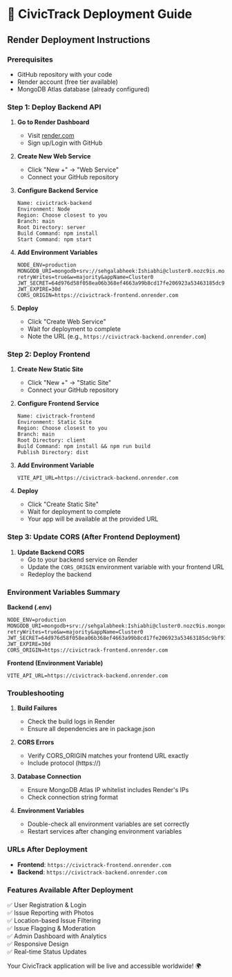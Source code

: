 # 🚀 CivicTrack Deployment Guide

## Render Deployment Instructions

### Prerequisites
- GitHub repository with your code
- Render account (free tier available)
- MongoDB Atlas database (already configured)

### Step 1: Deploy Backend API

1. **Go to Render Dashboard**
   - Visit [render.com](https://render.com)
   - Sign up/Login with GitHub

2. **Create New Web Service**
   - Click "New +" → "Web Service"
   - Connect your GitHub repository

3. **Configure Backend Service**
   ```
   Name: civictrack-backend
   Environment: Node
   Region: Choose closest to you
   Branch: main
   Root Directory: server
   Build Command: npm install
   Start Command: npm start
   ```

4. **Add Environment Variables**
   ```
   NODE_ENV=production
   MONGODB_URI=mongodb+srv://sehgalabheek:Ishiabhi@cluster0.nozc9is.mongodb.net/?retryWrites=true&w=majority&appName=Cluster0
   JWT_SECRET=64d976d58f058ea06b368ef4663a99b8cd17fe206923a53463185dc9bf93bc907bec85406a275735c3f560d1a9f233e7edf5c52c4f5f6974b368a0aec1cfd9e1
   JWT_EXPIRE=30d
   CORS_ORIGIN=https://civictrack-frontend.onrender.com
   ```

5. **Deploy**
   - Click "Create Web Service"
   - Wait for deployment to complete
   - Note the URL (e.g., `https://civictrack-backend.onrender.com`)

### Step 2: Deploy Frontend

1. **Create New Static Site**
   - Click "New +" → "Static Site"
   - Connect your GitHub repository

2. **Configure Frontend Service**
   ```
   Name: civictrack-frontend
   Environment: Static Site
   Region: Choose closest to you
   Branch: main
   Root Directory: client
   Build Command: npm install && npm run build
   Publish Directory: dist
   ```

3. **Add Environment Variable**
   ```
   VITE_API_URL=https://civictrack-backend.onrender.com
   ```

4. **Deploy**
   - Click "Create Static Site"
   - Wait for deployment to complete
   - Your app will be available at the provided URL

### Step 3: Update CORS (After Frontend Deployment)

1. **Update Backend CORS**
   - Go to your backend service on Render
   - Update the `CORS_ORIGIN` environment variable with your frontend URL
   - Redeploy the backend

### Environment Variables Summary

**Backend (.env)**
```env
NODE_ENV=production
MONGODB_URI=mongodb+srv://sehgalabheek:Ishiabhi@cluster0.nozc9is.mongodb.net/?retryWrites=true&w=majority&appName=Cluster0
JWT_SECRET=64d976d58f058ea06b368ef4663a99b8cd17fe206923a53463185dc9bf93bc907bec85406a275735c3f560d1a9f233e7edf5c52c4f5f6974b368a0aec1cfd9e1
JWT_EXPIRE=30d
CORS_ORIGIN=https://civictrack-frontend.onrender.com
```

**Frontend (Environment Variable)**
```env
VITE_API_URL=https://civictrack-backend.onrender.com
```

### Troubleshooting

1. **Build Failures**
   - Check the build logs in Render
   - Ensure all dependencies are in package.json

2. **CORS Errors**
   - Verify CORS_ORIGIN matches your frontend URL exactly
   - Include protocol (https://)

3. **Database Connection**
   - Ensure MongoDB Atlas IP whitelist includes Render's IPs
   - Check connection string format

4. **Environment Variables**
   - Double-check all environment variables are set correctly
   - Restart services after changing environment variables

### URLs After Deployment

- **Frontend**: `https://civictrack-frontend.onrender.com`
- **Backend**: `https://civictrack-backend.onrender.com`

### Features Available After Deployment

✅ User Registration & Login  
✅ Issue Reporting with Photos  
✅ Location-based Issue Filtering  
✅ Issue Flagging & Moderation  
✅ Admin Dashboard with Analytics  
✅ Responsive Design  
✅ Real-time Status Updates  

Your CivicTrack application will be live and accessible worldwide! 🌍 